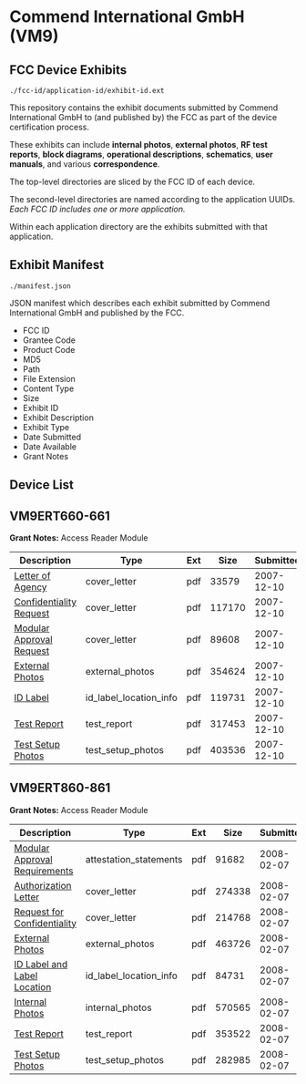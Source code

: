 # Commend International GmbH (VM9)
## FCC Device Exhibits

```
./fcc-id/application-id/exhibit-id.ext
```

This repository contains the exhibit documents submitted by Commend International GmbH to (and published by) the FCC as part of the device certification process.

These exhibits can include **internal photos**, **external photos**, **RF test reports**, **block diagrams**, **operational descriptions**, **schematics**, **user manuals**, and various **correspondence**.

The top-level directories are sliced by the FCC ID of each device.

The second-level directories are named according to the application UUIDs. *Each FCC ID includes one or more application.*

Within each application directory are the exhibits submitted with that application. 

## Exhibit Manifest

```
./manifest.json
```

JSON manifest which describes each exhibit submitted by Commend International GmbH and published by the FCC.

- FCC ID
- Grantee Code
- Product Code
- MD5
- Path
- File Extension
- Content Type
- Size
- Exhibit ID
- Exhibit Description
- Exhibit Type
- Date Submitted
- Date Available
- Grant Notes

## Device List
## VM9ERT660-661
**Grant Notes:** Access Reader Module

| Description | Type | Ext | Size | Submitted | Available |
| ----------- | ---- | --- | ---- | --------- | --------- |
| [Letter of Agency](VM9ERT660-661/755726bb3b49283247f4009b39a71ad8/877548.pdf) | cover_letter | pdf | 33579 | 2007-12-10 | 2007-12-10 |
| [Confidentiality Request](VM9ERT660-661/755726bb3b49283247f4009b39a71ad8/877549.pdf) | cover_letter | pdf | 117170 | 2007-12-10 | 2007-12-10 |
| [Modular Approval Request](VM9ERT660-661/755726bb3b49283247f4009b39a71ad8/877550.pdf) | cover_letter | pdf | 89608 | 2007-12-10 | 2007-12-10 |
| [External Photos](VM9ERT660-661/755726bb3b49283247f4009b39a71ad8/877557.pdf) | external_photos | pdf | 354624 | 2007-12-10 | 2007-12-10 |
| [ID Label](VM9ERT660-661/755726bb3b49283247f4009b39a71ad8/877558.pdf) | id_label_location_info | pdf | 119731 | 2007-12-10 | 2007-12-10 |
| [Test Report](VM9ERT660-661/755726bb3b49283247f4009b39a71ad8/877552.pdf) | test_report | pdf | 317453 | 2007-12-10 | 2007-12-10 |
| [Test Setup Photos](VM9ERT660-661/755726bb3b49283247f4009b39a71ad8/877551.pdf) | test_setup_photos | pdf | 403536 | 2007-12-10 | 2007-12-10 |
## VM9ERT860-861
**Grant Notes:** Access Reader Module

| Description | Type | Ext | Size | Submitted | Available |
| ----------- | ---- | --- | ---- | --------- | --------- |
| [Modular Approval Requirements](VM9ERT860-861/3ff3081c5c2dcafcbc3ede8818a041a4/899888.pdf) | attestation_statements | pdf | 91682 | 2008-02-07 | 2008-02-07 |
| [Authorization Letter](VM9ERT860-861/3ff3081c5c2dcafcbc3ede8818a041a4/899890.pdf) | cover_letter | pdf | 274338 | 2008-02-07 | 2008-02-07 |
| [Request for Confidentiality](VM9ERT860-861/3ff3081c5c2dcafcbc3ede8818a041a4/899891.pdf) | cover_letter | pdf | 214768 | 2008-02-07 | 2008-02-07 |
| [External Photos](VM9ERT860-861/3ff3081c5c2dcafcbc3ede8818a041a4/899892.pdf) | external_photos | pdf | 463726 | 2008-02-07 | 2008-02-07 |
| [ID Label and Label Location](VM9ERT860-861/3ff3081c5c2dcafcbc3ede8818a041a4/899893.pdf) | id_label_location_info | pdf | 84731 | 2008-02-07 | 2008-02-07 |
| [Internal Photos](VM9ERT860-861/3ff3081c5c2dcafcbc3ede8818a041a4/899894.pdf) | internal_photos | pdf | 570565 | 2008-02-07 | 2008-02-07 |
| [Test Report](VM9ERT860-861/3ff3081c5c2dcafcbc3ede8818a041a4/899897.pdf) | test_report | pdf | 353522 | 2008-02-07 | 2008-02-07 |
| [Test Setup Photos](VM9ERT860-861/3ff3081c5c2dcafcbc3ede8818a041a4/899898.pdf) | test_setup_photos | pdf | 282985 | 2008-02-07 | 2008-02-07 |
